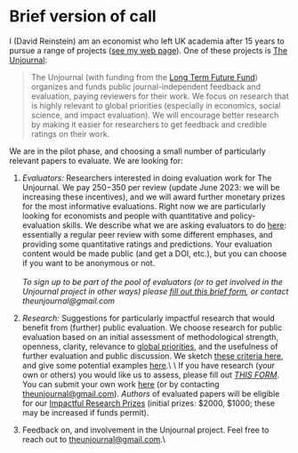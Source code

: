 # Brief version of call

I (David Reinstein) am an economist who left UK academia after 15 years to pursue a range of projects ([see my web page](http://davidreinstein.org/)). One of these projects is [The Unjournal](http://bit.ly/eaunjournal):

> The Unjournal (with funding from the [Long Term Future Fund](https://funds.effectivealtruism.org/funds/far-future)) organizes and funds public journal-independent feedback and evaluation, paying reviewers for their work. We focus on research that is highly relevant to global priorities (especially in economics, social science, and impact evaluation). We will encourage better research by making it easier for researchers to get feedback and credible ratings on their work.

We are in the pilot phase, and choosing a small number of particularly relevant papers to evaluate. We are looking for:

1. _Evaluators:_ Researchers interested in doing evaluation work for The Unjournal. We pay $250-$350 per review (update June 2023: we will be increasing these incentives), and we will award further monetary prizes for the most informative evaluations. Right now we are particularly looking for economists and people with quantitative and policy-evaluation skills. We describe what we are asking evaluators to do [here](https://effective-giving-marketing.gitbook.io/unjournal-x-ea-and-global-priorities-research/key-issues-explanations-faq/policies-and-templates/guideline-for-evaluators): essentially a regular peer review with some different emphases, and providing some quantitative ratings and predictions. Your evaluation content would be made public (and get a DOI, etc.), but you can choose if you want to be anonymous or not.\
   \
   _To sign up to be part of the pool of evaluators (or to get involved in the Unjournal project in other ways) please_ [_fill out this brief form_](https://airtable.com/shrW9xpIrxNGfxkXW)_, or contact theunjournal@gmail.com_



2. _Research:_ Suggestions for particularly impactful research that would benefit from (further) public evaluation. We choose research for public evaluation based on an initial assessment of methodological strength, openness, clarity, relevance to [global priorities](../../the-field-and-ea-gp-research/what-is-ea-gp-relevant-research.md), and the usefulness of further evaluation and public discussion. We sketch [these criteria here](../../policies-projects-evaluation-workflow/considering-projects/), and give some potential examples [here](https://forum.effectivealtruism.org/posts/kftzYdmZf4nj2ExN7/what-pivotal-and-useful-research-would-you-like-to-see#Some\_suggested\_\_sort\_of\_things\_we\_might\_be\_looking\_for\_).\
   \
   If you have research (your own or others) you would like us to assess, please fill out [_THIS FORM_](https://airtable.com/shrdHHI0zK7rkJCP3). You can submit your own work [here](https://unjournaldev.cloud68.co/login) (or by contacting [theunjournal@gmail.com](mailto:theunjournal@gmail.com)). _Authors_ of evaluated papers will be eligible for our [Impactful Research Prizes](https://docs.google.com/document/d/1DAgVYq0LW5\_sx30XP7PeM3isBzsxvivqzxDFsZao7TA/edit?usp=sharing) (initial prizes: $2000, $1000; these may be increased if funds permit).



2. Feedback on, and involvement in the Unjournal project. Feel free to reach out to [theunjournal@gmail.com](mailto:theunjournal@gmail.com).\
